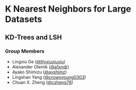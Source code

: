 # K Nearest Neighbors for Large Datasets
## KD-Trees and LSH
### Group Members
* Lingxiu Ge ([@lilyxiuxiuxiu](https://github.com/Lilyxiuxiuxiu))
* Alexander Oleinik ([@a1xndr](https://github.com/a1xndr))
* Ayako Shimizu ([@ayshimz](https://github.com/ayshimz))
* Lingshan Yang ([@crownyoung0303](https://github.com/crownyoung0303))
* Chuan X. Zheng ([@czheng78](https://github.com/czheng78))

